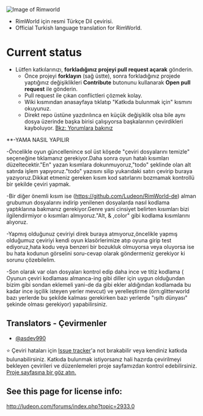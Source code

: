 ![Image of Rimworld](http://rimworldwiki.com/images/thumb/8/8c/Rimworldlogo.png/600px-Rimworldlogo.png)

* RimWorld için resmi Türkçe Dil çevirisi.
* Official Turkish language translation for RimWorld.

# Current status
* Lütfen katkılarınızı, **forkladığınız projeyi pull request açarak** gönderin. 
    * Önce projeyi **forklayın** (sağ üstte), sonra forkladığınız projede yaptığınız değişiklikleri **Contribute** butonunu kullanarak **Open pull request** ile gönderin.
    * Pull request ile çıkan conflictleri çözmek kolay. 
    * Wiki kısmından anasayfaya tıklatıp "Katkıda bulunmak için" kısmını okuyunuz.
    * Direkt repo üstüne yazdırılınca en küçük değişiklik olsa bile aynı dosya üzerinde başka birisi çalışıyorsa başkalarının çevirdikleri kayboluyor. [Bkz: Yorumlara bakınız](https://github.com/Ludeon/RimWorld-Turkish/commit/f3c73a008d2083b61a4aef5a646a72bb0c225b65#comments)

**-YAMA NASIL YAPILIR
  
  -Öncelikle oyun güncellenince sol üst köşede "çeviri dosyalarını temizle" seçeneğine tıklamanız gerekiyor.Daha sonra oyun hatalı kısımları düzeltecektir."En" yazan kısımlara dokunmuyoruz,"todo" şeklinde olan alt satırda işlem yapıyoruz."todo" yazısını silip yukarıdaki satırı çevirip buraya yazıyoruz.Dikkat etmeniz gereken kısım kod satırlarını bozmamak kontrollü bir şekilde çeviri yapmak. 

  -Bir diğer önemli kısım ise (https://github.com/Ludeon/RimWorld-de)  alman grubumun dosyalarını indirip yenilenen dosyalarda nasıl kodlama yaptıklarına bakmanız gerekiyor.Genre yani cinsiyet belirten kısımları bizi ilgilendirmiyor o kısımları almıyoruz."Alt, & ,color" gibi kodlama kısımlarını alıyoruz.
 
  -Yapmış olduğunuz çeviriyi direk buraya atmıyoruz,öncelikle yapmış olduğumuz çeviriyi kendi oyun klasörlerimize atıp oyuna girip test ediyoruz,hata kodu veya benzeri bir bozukluk olmuyorsa veya oluyorsa ise bu hata kodunun görselini soru-cevap olarak göndermeniz gerekiyor ki sorunu çözebilelim.
 
  -Son olarak var olan dosyaları kontrol edip daha ince ve titiz kodlama ( Oyunun çeviri kodlaması almanca-ing gibi diller için uygun olduğundan bizim gibi sondan eklemeli yani-de da gibi ekler aldığından kodlamada bu kadar ince işçilik isteyen yerler mevcut) ve yerelleştirme (örn:glitterworld bazı yerlerde bu şekilde kalması gerekirken bazı yerlerde "ışıltı dünyası" şekinde olması gerekiyor) yapabilirsiniz.

## Translators - Çevirmenler


* [@asdev990](https://github.com/asdev990)



:star: Çeviri hataları için [Issue tracker](https://github.com/Ludeon/RimWorld-Turkish/issues)'a not bırakabilir veya kendiniz katkıda bulunabilirsiniz. Katkıda bulunmak istiyorsanız hali hazırda çevirilmeyi bekleyen çevirileri ve düzenlemeleri proje sayfamızdan kontrol edebilirsiniz.
[Proje sayfasına bir göz atın.](https://github.com/Ludeon/RimWorld-Turkish/projects)


## See this page for license info:

http://ludeon.com/forums/index.php?topic=2933.0
